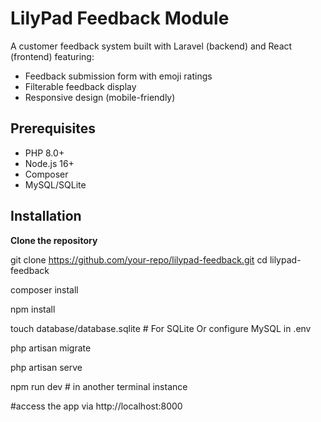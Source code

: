 # LilyPad Feedback Module

A customer feedback system built with Laravel (backend) and React (frontend) featuring:
- Feedback submission form with emoji ratings
- Filterable feedback display
- Responsive design (mobile-friendly)


## Prerequisites

- PHP 8.0+
- Node.js 16+
- Composer
- MySQL/SQLite

## Installation

**Clone the repository**

   git clone https://github.com/your-repo/lilypad-feedback.git
   cd lilypad-feedback

   composer install

   npm install

   touch database/database.sqlite  # For SQLite Or configure MySQL in .env

  php artisan migrate

  php artisan serve

  npm run dev # in another terminal instance

  #access the app via http://localhost:8000 
